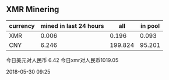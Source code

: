 ## XMR Minering

|currency|mined in last 24 hours|all|in pool|
|---|---|---|---|
|XMR|0.006|0.196|0.093|
|CNY|6.246|199.824|95.201|

今日美元对人民币 6.42	今日xmr对人民币1019.05


2018-05-30 09:25